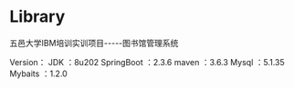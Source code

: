 # Library
五邑大学IBM培训实训项目-----图书馆管理系统

Version：
  JDK ：8u202
  SpringBoot ：2.3.6
  maven ：3.6.3
  Mysql ：5.1.35
  Mybaits ：1.2.0
